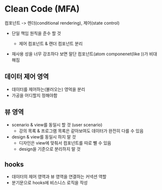 # Clean Code (MFA)

컴포넌트 -> 렌더(conditional rendering), 제어(state control)

- 단일 책임 원칙을 준수 할 것

  - 제어 컴포넌트 & 랜더 컴포넌트 분리

- 재사용 성을 너무 강조하다 보면 말단 컴포넌트(atom componenet(like <Item/>))가 비대해짐

## 데이터 제어 영역

- 데이터를 제어하는(불러오는) 영억을 분리
- 가공을 어디할지 정해야함

## 뷰 영역

- scenario & view를 동일시 할 것 (user scenario)
  - 강의 목록 & 프로그램 목록은 같아보여도 데이터가 완전히 다를 수 있음
- design & view를 동일시 하지 말 것
  - 디자인은 view에 맞춰서 컴포넌트를 따로 뺄 수 있음
  - design을 기준으로 분리하지 말 것

## hooks

- 데이터의 제어 영역과 뷰 영역을 연결하는 커넥션 역할
- 분기문으로 hooks에 비스니스 로직을 작성
